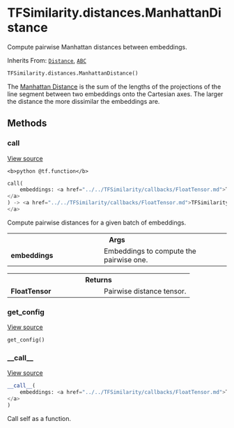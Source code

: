 # TFSimilarity.distances.ManhattanDistance





Compute pairwise Manhattan distances between embeddings.

Inherits From: [`Distance`](../../TFSimilarity/distances/Distance.md), [`ABC`](../../TFSimilarity/distances/ABC.md)

```python
TFSimilarity.distances.ManhattanDistance()
```



<!-- Placeholder for "Used in" -->

The [Manhattan Distance](https://en.wikipedia.org/wiki/Euclidean_distance)
is the sum of the lengths of the projections of the line segment between
two embeddings onto the Cartesian axes. The larger the distance the more
dissimilar the embeddings are.

## Methods

<h3 id="call">call</h3>

<a target="_blank" href="https://github.com/tensorflow/similarity/blob/main/tensorflow_similarity/distances.py#L201-L214">View source</a>

``<b>python
@tf.function</b>``

```python
call(
    embeddings: <a href="../../TFSimilarity/callbacks/FloatTensor.md">TFSimilarity.callbacks.FloatTensor```
</a>
) -> <a href="../../TFSimilarity/callbacks/FloatTensor.md">TFSimilarity.callbacks.FloatTensor```
</a>
```


Compute pairwise distances for a given batch of embeddings.


<!-- Tabular view -->
 <table class="responsive fixed orange">
<colgroup><col width="214px"><col></colgroup>
<tr><th colspan="2">Args</th></tr>

<tr>
<td>
<b>embeddings</b>
</td>
<td>
Embeddings to compute the pairwise one.
</td>
</tr>
</table>



<!-- Tabular view -->
 <table class="responsive fixed orange">
<colgroup><col width="214px"><col></colgroup>
<tr><th colspan="2">Returns</th></tr>

<tr>
<td>
<b>FloatTensor</b>
</td>
<td>
Pairwise distance tensor.
</td>
</tr>
</table>



<h3 id="get_config">get_config</h3>

<a target="_blank" href="https://github.com/tensorflow/similarity/blob/main/tensorflow_similarity/distances.py#L50-L51">View source</a>

```python
get_config()
```





<h3 id="__call__">__call__</h3>

<a target="_blank" href="https://github.com/tensorflow/similarity/blob/main/tensorflow_similarity/distances.py#L44-L45">View source</a>

```python
__call__(
    embeddings: <a href="../../TFSimilarity/callbacks/FloatTensor.md">TFSimilarity.callbacks.FloatTensor```
</a>
)
```


Call self as a function.




